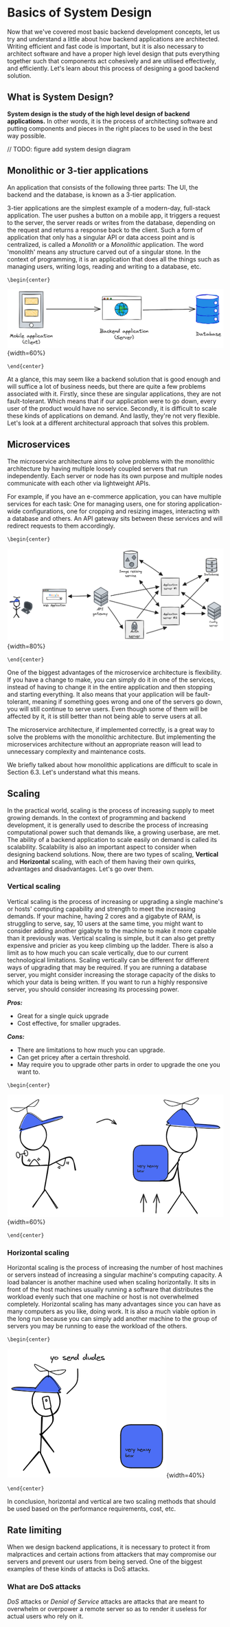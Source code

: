 # Basics of System Design

Now that we've covered most basic backend development concepts, let us try and understand a little about how backend applications are architected. Writing efficient and fast code is important, but it is also necessary to architect software and have a proper high level design that puts everything together such that components act cohesively and are utilised effectively, and efficiently. Let's learn about this process of designing a good backend solution.

## What is System Design?
**System design is the study of the high level design of backend applications.** In other words, it is the process of architecting software and putting components and pieces in the right places to be used in the best way possible.

// TODO: figure add system design diagram

## Monolithic or 3-tier applications
An application that consists of the following three parts: The UI, the backend and the database, is known as a 3-tier application.

3-tier applications are the simplest example of a modern-day, full-stack application. The user pushes a button on a mobile app, it triggers a request to the server, the server reads or writes from the database, depending on the request and returns a response back to the client.
Such a form of application that only has a singular API or data access point and is centralized, is called a *Monolith* or a *Monolithic* application.
The word 'monolith' means any structure carved out of a singular stone. In the context of programming, it is an application that does all the things such as managing users, writing logs, reading and writing to a database, etc.

```{=latex}
\begin{center}
```
![3-tier application](src/book/images/7.1.png){width=60%}
```{=latex}
\end{center}
```

At a glance, this may seem like a backend solution that is good enough and will suffice a lot of business needs, but there are quite a few problems associated with it. Firstly, since these are singular applications, they are not fault-tolerant. Which means that if our application were to go down, every user of the product would have no service. Secondly, it is difficult to scale these kinds of applications on demand. And lastly, they're not very flexible. Let's look at a different architectural approach that solves this problem.

## Microservices
The microservice architecture aims to solve problems with the monolithic architecture by having multiple loosely coupled servers that run independently. Each server or node has its own purpose and multiple nodes communicate with each other via lightweight APIs.

For example, if you have an e-commerce application, you can have multiple services for each task: One for managing users, one for storing application-wide configurations, one for cropping and resizing images, interacting with a database and others. An API gateway sits between these services and will redirect requests to them accordingly.

```{=latex}
\begin{center}
```
![Microservice architecture](src/book/images/7.2.png){width=80%}
```{=latex}
\end{center}
```
One of the biggest advantages of the microservice architecture is flexibility. If you have a change to make, you can simply do it in one of the services, instead of having to change it in the entire application and then stopping and starting everything. It also means that your application will be fault-tolerant, meaning if something goes wrong and one of the servers go down, you will still continue to serve users. Even though some of them will be affected by it, it is still better than not being able to serve users at all.

The microservice architecture, if implemented correctly, is a great way to solve the problems with the monolithic architecture. But implementing the microservices architecture without an appropriate reason will lead to unnecessary complexity and maintenance costs.

We briefly talked about how monolithic applications are difficult to scale in Section 6.3. Let's understand what this means.

## Scaling
In the practical world, scaling is the process of increasing supply to meet growing demands.
In the context of programming and backend development, it is generally used to describe the process of increasing computational power such that demands like, a growing userbase, are met. The ability of a backend application to scale easily on demand is called its scalability. Scalability is also an important aspect to consider when designing backend solutions. Now, there are two types of scaling, **Vertical** and **Horizontal** scaling, with each of them having their own quirks, advantages and disadvantages. Let's go over them.

### Vertical scaling
Vertical scaling is the process of increasing or upgrading a single machine's or hosts' computing capability and strength to meet the increasing demands. If your machine, having 2 cores and a gigabyte of RAM, is struggling to serve, say, 10 users at the same time, you might want to consider adding another gigabyte to the machine to make it more capable than it previously was. Vertical scaling is simple, but it can also get pretty expensive and pricier as you keep climbing up the ladder. There is also a limit as to how much you can scale vertically, due to our current technological limitations. Scaling vertically can be different for different ways of upgrading that may be required. If you are running a database server, you might consider increasing the storage capacity of the disks to which your data is being written. If you want to run a highly responsive server, you should consider increasing its processing power.

***Pros:***

- Great for a single quick upgrade
- Cost effective, for smaller upgrades.

***Cons:***

- There are limitations to how much you can upgrade.
- Can get pricey after a certain threshold.
- May require you to upgrade other parts in order to upgrade the one you want to.


```{=latex}
\begin{center}
```
![Scaling vertically: Sam increases his strength](src/book/images/7.3.png){width=60%}
```{=latex}
\end{center}
```

### Horizontal scaling
Horizontal scaling is the process of increasing the number of host machines or servers instead of increasing a singular machine's computing capacity. A load balancer is another machine used when scaling horizontally. It sits in front of the host machines usually running a software that distributes the workload evenly such that one machine or host is not overwhelmed completely. Horizontal scaling has many advantages since you can have as many computers as you like, doing work. It is also a much viable option in the long run because you can simply add another machine to the group of servers you may be running to ease the workload of the others.

```{=latex}
\begin{center}
```
![Scaling horizontally: Sam requests for more manpower](src/book/images/7.4.png){width=40%}
```{=latex}
\end{center}
```

In conclusion, horizontal and vertical are two scaling methods that should be used based on the performance requirements, cost, etc.

## Rate limiting
When we design backend applications, it is necessary to protect it from malpractices and certain actions from attackers that may compromise our servers and prevent our users from being served. One of the biggest examples of these kinds of attacks is DoS attacks.

### What are DoS attacks
*DoS* attacks or *Denial of Service* attacks are attacks that are meant to overwhelm or overpower a remote server so as to render it useless for actual users who rely on it.
